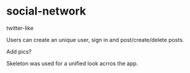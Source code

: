 # social-network
twitter-like


Users can create an unique user, sign in and post/create/delete posts.

Add pics?

Skeleton was used for a unified look acrros the app.
